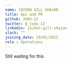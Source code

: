 ```yaml
---
name: JAIDON GILL SHAJAN
title: Ops and PR
github: JUDU-13
twitter: @_judu_13
linkedin: jaidon-gill-shajan
slack: ""
joining_date: 29/01/2022
role : Operations
---
```


Still waiting for this
